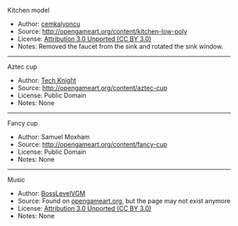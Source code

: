 Kitchen model
- Author: [cemkalyoncu](http://opengameart.org/users/cemkalyoncu)
- Source: http://opengameart.org/content/kitchen-low-poly
- License: [Attribution 3.0 Unported (CC BY 3.0)](http://creativecommons.org/licenses/by/3.0/)
- Notes: Removed the faucet from the sink and rotated the sink window.

---

Aztec cup
- Author: [Tech Knight](http://opengameart.org/users/tech-knight)
- Source: http://opengameart.org/content/aztec-cup
- License: Public Domain
- Notes: None

---

Fancy cup
- Author: Samuel Moxham
- Source: http://opengameart.org/content/fancy-cup
- License: Public Domain
- Notes: None

---

Music
- Author: [BossLevelVGM](http://opengameart.org/users/bosslevelvgm)
- Source: Found on [opengameart.org](http://opengameart.org/), but the page may not exist anymore
- License: [Attribution 3.0 Unported (CC BY 3.0)](https://creativecommons.org/licenses/by/3.0/)
- Notes: None
